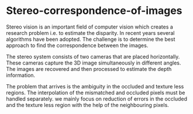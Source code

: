 # Stereo-correspondence-of-images
Stereo vision is an important field of computer vision which creates a research problem i.e. to estimate the disparity. In recent years several algorithms have been adopted. The challenge is to determine the best approach to find the correspondence between the images. 

The stereo system consists of two cameras that are placed horizontally. These cameras capture the 3D image
simultaneously in different angles. The images are recovered and then processed to estimate the depth information.

The problem that arrives is the ambiguity in the occluded and texture less regions. The interpolation of the
mismatched and occluded pixels must be handled separately. we mainly focus on reduction of errors in the occluded and the texture less region with the help of the neighbouring pixels.

